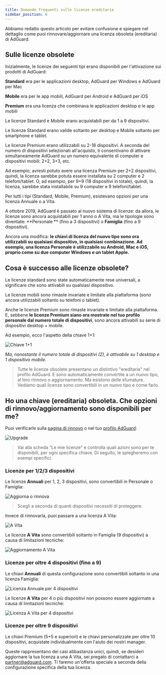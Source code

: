 ```yaml
---
title: Domande frequenti sulle licenze ereditarie
sidebar_position: 6
---
```


Abbiamo redatto questo articolo per evitare confusione e spiegare nel dettaglio come puoi rinnovare/aggiornare una licenza obsoleta (ereditaria) di AdGuard.

## Sulle licenze obsolete

Inizialmente, le licenze dei seguenti tipi erano disponibili per l'attivazione sui prodotti di AdGuard:

**Standard** era per le applicazioni desktop, AdGuard per Windows e AdGuard per Mac

**Mobile** era per le app mobili, AdGuard per Android e AdGuard per iOS

**Premium** era una licenza che combinava le applicazioni desktop e le app mobili

Le licenze Standard e Mobile erano acquistabili per da 1 a 9 dispositivi.

Le licenze Standard erano valide soltanto per desktop e Mobile soltanto per smartphone e tablet.

Le licenze Premium erano utilizzabili su 2-18 dispositivi. A seconda del numero di dispositivi selezionati all'acquisto, ti consentivano di attivare simultaneamente AdGuard su un numero equivalente di computer e dispositivi mobili: 2+2, 3+3, etc.

Ad esempio, avresti potuto avere una licenza Premium per 2+2 dispositivi, quindi, la licenza sarebbe potuta essere installata su 2 computer e 2 telefoni/tablet. O, ad esempio, per 9+9 (18 dispositivi in totale), quindi, la licenza, sarebbe stata installabile su 9 computer e 9 telefoni/tablet.

Per tutti i tipi (Standard, Mobile, Premium), esistevano opzioni per una licenza Annuale o a Vita.

A ottobre 2019, AdGuard è passato al nuovo sistema di licenze: da allora, le licenze sono ancora acquistabili per 1 anno o A Vita, ma le tipologie sono diventate: **Personale ** (fino a 3 dispositivi) o **Famiglia** (fino a 9 dispositivi).

Ancora una modifica: **le chiavi di licenza del nuovo tipo sono ora utilizzabili su qualsiasi dispositivo, in qualsiasi combinazione. Ad esempio, una licenza Personale è utilizzabile su Android, Mac e iOS, proprio come su due computer Windows e un tablet Apple.**

## Cosa è successo alle licenze obsolete?

Le licenze standard sono state automaticamente rese universali, a significare che sono attivabili su qualsiasi dispositivo.

Le licenze mobili sono rimaste invariate e limitate alla piattaforma (sono ancora utilizzabili soltanto su telefoni o tablet).

Anche le licenze Premium sono rimaste invariate e limitate alla piattaforma. E, sebbene **le licenze Premium siano ora mostrate nel tuo profilo personale dal numero totale di dispositivi**, sono ancora attivabili su serie di dispositivi desktop + mobile.

Ad esempio, ecco l'aspetto della chiave 1+1:

![Chiave 1+1](https://cdn.adtidy.org/public/Adguard/kb/newscreenshots/En/General/legacy-licenses/1.outdatedlicenses_en.png)

*Ma, nonostante il numero totale di dispositivi (2), è attivabile su 1 desktop e 1 dispositivo mobile.*
> Tutte le licenze obsolete presentano un distintivo "ereditaria" nel profilo AdGuard. E sono automaticamente convertite a un nuovo tipo, al loro rinnovo o aggiornamento. Ma esistono delle sfumature. Vediamo quali licenze sono convertibili in un nuovo tipo e come farlo.

## Ho una chiave (ereditaria) obsoleta. Che opzioni di rinnovo/aggiornamento sono disponibili per me?

Puoi verificarle sulla [pagina di rinnovo](https://adguard.com/renew.html) o nel tuo [profilo AdGuard](https://my.adguard.com/main.html):

![Upgrade](https://cdn.adtidy.org/public/Adguard/kb/newscreenshots/En/General/legacy-licenses/2.switch_en.png)
> Vai alla scheda "Le mie licenze" e controlla quali azioni sono per te disponibili, per ogni specifica chiave. Di seguito, le spiegheremo con esempi specifici.

### Licenze per 1/2/3 dispositivi

Le licenze **Annuali** per 1, 2, 3 dispositivi, sono convertibili in Personale o Famiglia:

![Aggiorna o rinnova](https://cdn.adtidy.org/public/Adguard/kb/newscreenshots/En/General/legacy-licenses/3.yearly_en.png)
> Scegli a seconda di quanti dispositivi necessiti di proteggere.

Invece di rinnovarla, puoi passare a una licenza A Vita:

![A Vita](https://cdn.adtidy.org/public/Adguard/kb/newscreenshots/En/General/legacy-licenses/4.lifetime_en.png)

Le licenze **A Vita** sono convertibili soltanto in Famiglia (9 dispositivi) a causa di limitazioni tecniche:

![Aggiornamento A Vita](https://cdn.adtidy.org/public/Adguard/kb/newscreenshots/En/General/legacy-licenses/5.lifetimeupgrade_en.png)

### Licenze per oltre 4 dispositivi (fino a 9)

Le chiavi **Annuali** di questa configurazione sono convertibili soltanto in una licenza Famiglia:

![Licenza Annuale per 4 dispositivi](https://cdn.adtidy.org/public/Adguard/kb/newscreenshots/En/General/legacy-licenses/6.yearly4+devices_en.png)

Le licenze **A Vita** per 4 o più dispositivi non possono essere aggiornate a causa di limitazioni tecniche:

![Licenza A Vita per 4 dispositivi](https://cdn.adtidy.org/public/Adguard/kb/newscreenshots/En/General/legacy-licenses/7.lifetime4+devices_en.png)

### Licenze per oltre 9 dispositivi

Le chiavi Premium (5+5 e superiori) e le chiavi personalizzate per oltre 10 dispositivi, acquistate individualmente con l'aiuto dei nostri manager.

Queste rappresentano dei casi abbastanza unici, quindi, se desideri aggiornare la tua licenza a una A Vita, sei pregato di contattarci a partner@adguard.com. Ti faremo un'offerta speciale a seconda della configurazione specifica della tua licenza.
